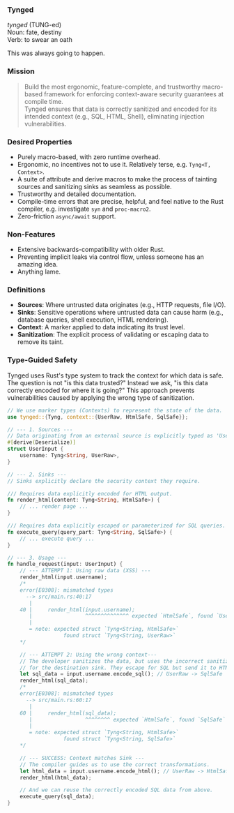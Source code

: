 ### Tynged
_tynged_ (TUNG-ed)  
Noun: fate, destiny  
Verb: to swear an oath  

This was always going to happen.

### Mission
> Build the most ergonomic, feature-complete, and trustworthy macro-based framework for enforcing context-aware security guarantees at compile time.  
> Tynged ensures that data is correctly sanitized and encoded for its intended context (e.g., SQL, HTML, Shell), eliminating injection vulnerabilities.

### Desired Properties
- Purely macro-based, with zero runtime overhead.
- Ergonomic, no incentives not to use it. Relatively terse, e.g. `Tyng<T, Context>`.
- A suite of attribute and derive macros to make the process of tainting sources and sanitizing sinks as seamless as possible.
- Trustworthy and detailed documentation.
- Compile-time errors that are precise, helpful, and feel native to the Rust compiler, e.g. investigate `syn` and `proc-macro2`.
- Zero-friction `async/await` support.

### Non-Features
- Extensive backwards-compatibility with older Rust.
- Preventing implicit leaks via control flow, unless someone has an amazing idea.
- Anything lame.

### Definitions
- **Sources**: Where untrusted data originates (e.g., HTTP requests, file I/O).
- **Sinks**: Sensitive operations where untrusted data can cause harm (e.g., database queries, shell execution, HTML rendering).
- **Context**: A marker applied to data indicating its trust level.
- **Sanitization**: The explicit process of validating or escaping data to remove its taint.

### Type-Guided Safety

Tynged uses Rust's type system to track the context for which data is safe.  
The question is not "is this data trusted?"
Instead we ask, "is this data correctly encoded for where it is going?"
This approach prevents vulnerabilities caused by applying the wrong type of sanitization.

```rust
// We use marker types (Contexts) to represent the state of the data.
use tynged::{Tyng, context::{UserRaw, HtmlSafe, SqlSafe}};

// --- 1. Sources ---
// Data originating from an external source is explicitly typed as 'UserRaw'.
#[derive(Deserialize)]
struct UserInput {
    username: Tyng<String, UserRaw>,
}

// --- 2. Sinks ---
// Sinks explicitly declare the security context they require.

/// Requires data explicitly encoded for HTML output.
fn render_html(content: Tyng<String, HtmlSafe>) {
    // ... render page ...
}

/// Requires data explicitly escaped or parameterized for SQL queries.
fn execute_query(query_part: Tyng<String, SqlSafe>) {
    // ... execute query ...
}

// --- 3. Usage ---
fn handle_request(input: UserInput) {
    // --- ATTEMPT 1: Using raw data (XSS) ---
    render_html(input.username);
    /*
    error[E0308]: mismatched types
      --> src/main.rs:40:17
       |
    40 |     render_html(input.username);
       |                 ^^^^^^^^^^^^^^ expected `HtmlSafe`, found `UserRaw`
       |
       = note: expected struct `Tyng<String, HtmlSafe>`
                  found struct `Tyng<String, UserRaw>`
    */

    // --- ATTEMPT 2: Using the wrong context---
    // The developer sanitizes the data, but uses the incorrect sanitizer
    // for the destination sink. They escape for SQL but send it to HTML.
    let sql_data = input.username.encode_sql(); // UserRaw -> SqlSafe
    render_html(sql_data);
    /*
    error[E0308]: mismatched types
      --> src/main.rs:60:17
       |
    60 |     render_html(sql_data);
       |                 ^^^^^^^^ expected `HtmlSafe`, found `SqlSafe`
       |
       = note: expected struct `Tyng<String, HtmlSafe>`
                  found struct `Tyng<String, SqlSafe>`
    */

    // --- SUCCESS: Context matches Sink ---
    // The compiler guides us to use the correct transformations.
    let html_data = input.username.encode_html(); // UserRaw -> HtmlSafe
    render_html(html_data);

    // And we can reuse the correctly encoded SQL data from above.
    execute_query(sql_data);
}
```
